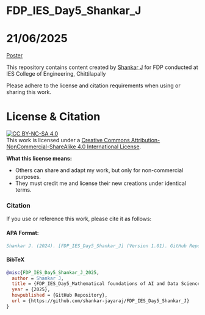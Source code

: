 

# FDP_IES_Day5_Shankar_J
# 21/06/2025
[Poster](media/Poster.jpeg)


This repository contains content created by [Shankar J](https://www.linkedin.com/in/drshankarj/) for FDP conducted at IES College of Engineering, Chittilapally

Please adhere to the license and citation requirements when using or sharing this work.

# License & Citation
[![CC BY-NC-SA 4.0][cc-by-nc-sa-shield]][cc-by-nc-sa]  
This work is licensed under a [Creative Commons Attribution-NonCommercial-ShareAlike 4.0 International License][cc-by-nc-sa].

**What this license means:**
- Others can share and adapt my work, but only for non-commercial purposes.
- They must credit me and license their new creations under identical terms.

[cc-by-nc-sa]: https://creativecommons.org/licenses/by-nc-sa/4.0/
[cc-by-nc-sa-shield]: https://img.shields.io/badge/License-CC%20BY--NC--SA%204.0-lightgrey.svg

### Citation
If you use or reference this work, please cite it as follows:

#### APA Format:
```bibtex
Shankar J. (2024). [FDP_IES_Day5_Shankar_J] (Version 1.01). GitHub Repository. Available at https://github.com/shankar-jayaraj/FDP_IES_Day5_Shankar_J
```

#### BibTeX
```bibtex
@misc{FDP_IES_Day5_Shankar_J_2025,
  author = Shankar J,
  title = {FDP_IES_Day5_Mathematical foundations of AI and Data Science by_Shankar_J},
  year = {2025},
  howpublished = {GitHub Repository},
  url = {https://github.com/shankar-jayaraj/FDP_IES_Day5_Shankar_J}
}
```
